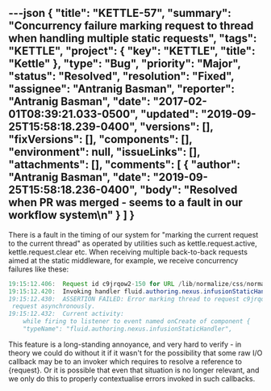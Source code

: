 ---json
{
  "title": "KETTLE-57",
  "summary": "Concurrency failure marking request to thread when handling multiple static requests",
  "tags": "KETTLE",
  "project": {
    "key": "KETTLE",
    "title": "Kettle"
  },
  "type": "Bug",
  "priority": "Major",
  "status": "Resolved",
  "resolution": "Fixed",
  "assignee": "Antranig Basman",
  "reporter": "Antranig Basman",
  "date": "2017-02-01T08:39:21.033-0500",
  "updated": "2019-09-25T15:58:18.239-0400",
  "versions": [],
  "fixVersions": [],
  "components": [],
  "environment": null,
  "issueLinks": [],
  "attachments": [],
  "comments": [
    {
      "author": "Antranig Basman",
      "date": "2019-09-25T15:58:18.236-0400",
      "body": "Resolved when PR was merged - seems to a fault in our workflow system\n"
    }
  ]
}
---
There is a fault in the timing of our system for "marking the current request to the current thread" as operated by utilities such as kettle.request.active, kettle.request.clear etc. When receiving multiple back-to-back requests aimed at the static middleware, for example, we receive concurrency failures like these:

```java
19:15:12.406:  Request id c9jrqow2-150 for URL /lib/normalize/css/normalize.css
19:15:12.420:  Invoking handler fluid.authoring.nexus.infusionStaticHandler for route /* with expectedGrade kettle.request.http
19:15:12.430:  ASSERTION FAILED: Error marking thread to request c9jrqow2-167 - this thread is already marked to request c9jrqow2-150 . Make sure to invoke this
 request asynchronously.
19:15:12.432:  Current activity:
    while firing to listener to event named onCreate of component {
    "typeName": "fluid.authoring.nexus.infusionStaticHandler",
```

This feature is a long-standing annoyance, and very hard to verify - in theory we could do without it if it wasn't for the possibility that some raw I/O callback may be to an invoker which requires to resolve a reference to {request}. Or it is possible that even that situation is no longer relevant, and we only do this to properly contextualise errors invoked in such callbacks.

        